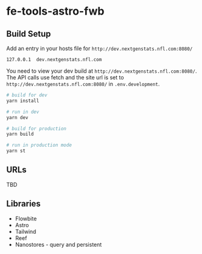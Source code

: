 # fe-tools-astro-fwb

## Build Setup

Add an entry in your hosts file for `http://dev.nextgenstats.nfl.com:8080/`

`127.0.0.1 	dev.nextgenstats.nfl.com`

You need to view your dev build at `http://dev.nextgenstats.nfl.com:8080/`. The API calls use fetch and the site url is set to `http://dev.nextgenstats.nfl.com:8080/` in `.env.development`.

```bash
# build for dev
yarn install
```

```bash
# run in dev
yarn dev
```

```bash
# build for production
yarn build
```

```bash
# run in production mode
yarn st
```

## URLs

TBD

## Libraries

- Flowbite
- Astro
- Tailwind
- Reef
- Nanostores - query and persistent
